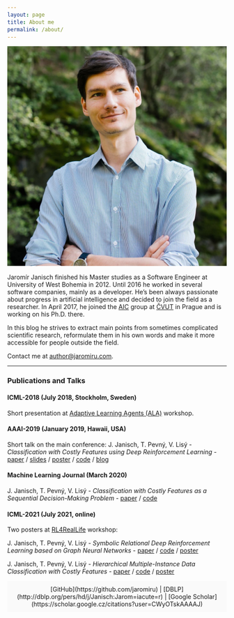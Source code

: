 ```yaml
---
layout: page
title: About me
permalink: /about/
---
```


<img class="w70" src="/media/about/jaromir.jpeg" alt="Jaromír Janisch"/>

Jaromír Janisch finished his Master studies as a Software Engineer at University of West Bohemia in 2012. Until 2016 he worked in several software companies, mainly as a developer. He’s been always passionate about progress in artificial intelligence and decided to join the field as a researcher. In April 2017, he joined the [AIC](http://aic.fel.cvut.cz/) group at [ČVUT](https://www.fel.cvut.cz/en/) in Prague and is working on his Ph.D. there.

In this blog he strives to extract main points from sometimes complicated scientific research, reformulate them in his own words and make it more accessible for people outside the field.

Contact me at <span style="text-decoration: underline;">author@jaromiru.com</span>.

<hr />

### Publications and Talks

#### ICML-2018 (July 2018, Stockholm, Sweden)
Short presentation at [Adaptive Learning Agents (ALA)](http://ala2018.it.nuigalway.ie/) workshop.
<!-- J. Janisch, T. Pevný, V. Lisý - *Classification with Costly Features using Deep Reinforcement Learning*, [online version](http://ala2018.it.nuigalway.ie/papers/ALA_2018_paper_24.pdf). -->

#### AAAI-2019 (January 2019, Hawaii, USA)
Short talk on the main conference: J. Janisch, T. Pevný, V. Lisý - *Classification with Costly Features using Deep Reinforcement Learning* - [paper](/media/about/aaai19_cwcf_paper.pdf) / [slides](/media/about/aaai19_cwcf_talk.pdf) / [poster](/media/about/aaai19_cwcf_poster.pdf) / [code](https://github.com/jaromiru/cwcf) / [blog](/2019/02/07/hands-on-classification-with-costly-features/)

#### Machine Learning Journal (March 2020)
J. Janisch, T. Pevný, V. Lisý - *Classification with Costly Features as a Sequential Decision-Making Problem* - [paper](https://rdcu.be/b2j00) / [code](https://github.com/jaromiru/cwcf/tree/lagrange)

#### ICML-2021 (July 2021, online)
Two posters at [RL4RealLife](https://sites.google.com/view/RL4RealLife#h.p_E8GavvJ-X7nT) workshop:

J. Janisch, T. Pevný, V. Lisý - *Symbolic Relational Deep Reinforcement Learning based on Graph Neural Networks* - [paper](https://drive.google.com/file/d/15ThfxP2_9RIxDvA_aGjiX3chpmXaeOLN/view?usp=sharing) / [code](https://github.com/jaromiru/sr-drl) / [poster](/media/about/icml21_rrl_poster.pdf)

J. Janisch, T. Pevný, V. Lisý - *Hierarchical Multiple-Instance Data Classification with Costly Features* - [paper](https://drive.google.com/file/d/1YKS3FK_3xKljNDVVkq2N6nbBLqqzRYEi/view?usp=sharing) / [code](https://github.com/jaromiru/rcwcf) / [poster](/media/about/icml21_rcwcf_poster.pdf)

<div style="padding: 10px; background-color: #fafafa; text-align: center;" markdown="1">
[GitHub](https://github.com/jaromiru) | [DBLP](http://dblp.org/pers/hd/j/Janisch:Jarom=iacute=r) | [Google Scholar](https://scholar.google.cz/citations?user=CWyOTskAAAAJ)
</div>